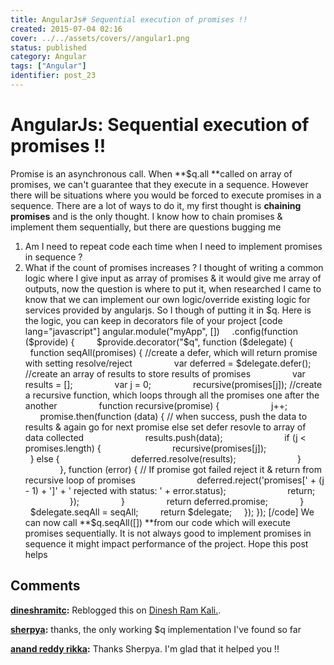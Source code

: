 ```yaml
---
title: AngularJs# Sequential execution of promises !!
created: 2015-07-04 02:16
cover: ../../assets/covers//angular1.png
status: published
category: Angular
tags: ["Angular"]
identifier: post_23
---
```


# AngularJs: Sequential execution of promises !!

Promise is an asynchronous call. When **$q.all **called on array of promises, we can't guarantee that they execute in a sequence. However there will be situations where you would be forced to execute promises in a sequence. There are a lot of ways to do it, my first thought is **chaining promises** and is the only thought. I know how to chain promises & implement them sequentially, but there are questions bugging me 

  1. Am I need to repeat code each time when I need to implement promises in sequence ?
  2. What if the count of promises increases ?
I thought of writing a common logic where I give input as array of promises & it would give me array of outputs, now the question is where to put it, when researched I came to know that we can implement our own logic/override existing logic for services provided by angularjs. So I though of putting it in $q. Here is the logic, you can keep in decorators file of your project [code lang="javascript"] angular.module("myApp", [])     .config(function ($provide) {         $provide.decorator("$q", function ($delegate) {             function seqAll(promises) { //create a defer, which will return promise with setting resolve/reject                 var deferred = $delegate.defer(); //create an array of results to store results of promises                 var results = [];                 var j = 0;                 recursive(promises[j]); //create a recursive function, which loops through all the promises one after the another                 function recursive(promise) {                     j++;                     promise.then(function (data) { // when success, push the data to results & again go for next promise else set defer resovle to array of data collected                         results.push(data);                         if (j < promises.length) {                             recursive(promises[j]);                         } else {                             deferred.resolve(results);                         }                     }, function (error) { // If promise got failed reject it & return from recursive loop of promises                         deferred.reject('promises[' + (j - 1) + ']' + ' rejected with status: ' + error.status);                         return;                     });                 }                 return deferred.promise;             }         $delegate.seqAll = seqAll;         return $delegate;     }); }); [/code] We can now call **$q.seqAll([]) **from our code which will execute promises sequentially. It is not always good to implement promises in sequence it might impact performance of the project. Hope this post helps

## Comments

**[dineshramitc](#33 "2015-07-07 12:41:10"):** Reblogged this on [Dinesh Ram Kali.](https://dineshramitc.wordpress.com/2015/07/07/sequential-execution-of-promises-in-angularjs/).

**[sherpya](#83 "2016-07-12 06:57:05"):** thanks, the only working $q implementation I've found so far

**[anand reddy rikka](#84 "2016-07-12 22:10:33"):** Thanks Sherpya. I'm glad that it helped you !!


